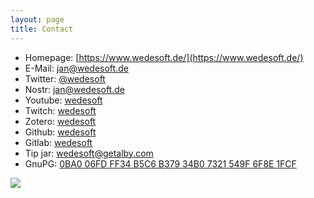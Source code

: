 ```yaml
---
layout: page
title: Contact
---
```


* Homepage: [https://www.wedesoft.de/](https://www.wedesoft.de/)
* E-Mail: [jan@wedesoft.de](mailto:jan@wedesoft.de)
* Twitter: [@wedesoft](https://twitter.com/wedesoft)
* Nostr: [jan@wedesoft.de](https://coracle.social/npub12n5uzstmwww0vrne25lkdr68vugeqsh78r022vlzm2jh9rp7uz7qs0w3nr/notes)
* Youtube: [wedesoft](https://www.youtube.com/user/wedesoft)
* Twitch: [wedesoft](https://www.twitch.tv/wedesoft)
* Zotero: [wedesoft](https://www.zotero.org/wedesoft/items)
* Github: [wedesoft](https://github.com/wedesoft/)
* Gitlab: [wedesoft](https://gitlab.com/wedesoft/)
* Tip jar: [wedesoft@getalby.com](https://getalby.com/wedesoft)
* GnuPG: [0BA0 06FD FF34 B5C6 B379  34B0 7321 549F 6F8E 1FCF](../gnupg-wedekind.asc)

![](../pics/qrcode.png)
